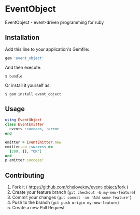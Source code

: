 # EventObject

EventObject - event-driven programming for ruby

## Installation

Add this line to your application's Gemfile:

```ruby
gem 'event_object'
```

And then execute:

    $ bundle

Or install it yourself as:

    $ gem install event_object

## Usage

```ruby
using EventObject
class EventEmitter
  events :success, :error
end

emitter = EventEmitter.new
emitter.on :success do
  [200, {}, "OK"]
end
p emitter.success!
```

## Contributing

1. Fork it ( https://github.com/chelovekov/event-object/fork )
2. Create your feature branch (`git checkout -b my-new-feature`)
3. Commit your changes (`git commit -am 'Add some feature'`)
4. Push to the branch (`git push origin my-new-feature`)
5. Create a new Pull Request
